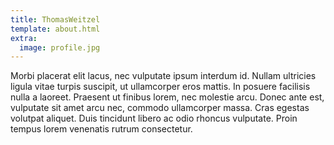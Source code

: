```yaml
---
title: ThomasWeitzel
template: about.html
extra:
  image: profile.jpg
---
```

Morbi placerat elit lacus, nec vulputate ipsum interdum id. Nullam ultricies ligula vitae turpis suscipit, ut ullamcorper eros mattis. In posuere facilisis nulla a laoreet. Praesent ut finibus lorem, nec molestie arcu. Donec ante est, vulputate sit amet arcu nec, commodo ullamcorper massa. Cras egestas volutpat aliquet. Duis tincidunt libero ac odio rhoncus vulputate. Proin tempus lorem venenatis rutrum consectetur. 
